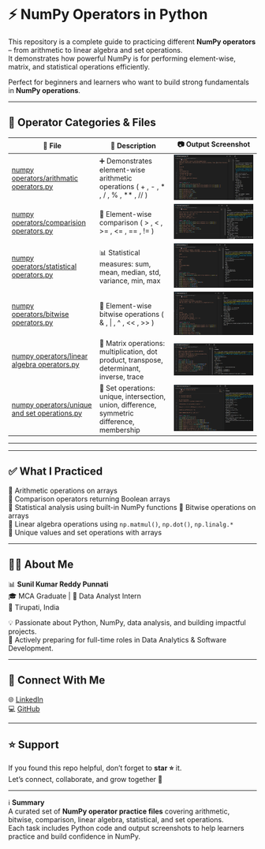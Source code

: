 # ⚡ NumPy Operators in Python  

This repository is a complete guide to practicing different **NumPy operators** – from arithmetic to linear algebra and set operations.  
It demonstrates how powerful NumPy is for performing element-wise, matrix, and statistical operations efficiently.  

Perfect for beginners and learners who want to build strong fundamentals in **NumPy operations**.  

---

## 📂 Operator Categories & Files  

🧪 **File** | 📄 **Description** | 📷 **Output Screenshot**  
---|---|---  
[numpy operators/arithmatic operators.py](./numpy%20operators/arithmatic%20operators.py) | ➕ Demonstrates element-wise arithmetic operations ( + , - , * , / , % , ** , // ) | ![Arithmatic Operators](./Arithmatic%20Operators.png)  
[numpy operators/comparision operators.py](./numpy%20operators/comparision%20operators.py) | 🔎 Element-wise comparison ( > , < , >= , <= , == , != ) | ![Comparision Operators](./Comparision%20Operators.png)  
[numpy operators/statistical operators.py](./numpy%20operators/statistical%20operators.py) | 📊 Statistical measures: sum, mean, median, std, variance, min, max | ![Statistical Operators](./Statistical%20Operators.png)  
[numpy operators/bitwise operators.py](./numpy%20operators/bitwise%20operators.py) | 🔀 Element-wise bitwise operations ( & , \| , ^ , << , >> ) | ![Bitwise Operators](./Bitwise%20Operatos.png)  
[numpy operators/linear algebra operators.py](./numpy%20operators/linear%20algebra%20operators.py) | 🧮 Matrix operations: multiplication, dot product, transpose, determinant, inverse, trace | ![Linear Algebra Operators](./Linear%20Algebra%20Operators.png)  
[numpy operators/unique and set operations.py](./numpy%20operators/unique%20and%20set%20operations.py) | 🔗 Set operations: unique, intersection, union, difference, symmetric difference, membership | ![Unique and Set Operators](./Unique%20and%20Set%20Operators.png)  

---
---

## ✅ What I Practiced  

🔹 Arithmetic operations on arrays  
🔹 Comparison operators returning Boolean arrays  
🔹 Statistical analysis using built-in NumPy functions 
🔹 Bitwise operations on arrays  
🔹 Linear algebra operations using `np.matmul()`, `np.dot()`, `np.linalg.*`  
🔹 Unique values and set operations with arrays  

---

## 👨‍💻 About Me  

📊 **Sunil Kumar Reddy Punnati**  
🎓 MCA Graduate | 💼 Data Analyst Intern  
📍 Tirupati, India  

💡 Passionate about Python, NumPy, data analysis, and building impactful projects.  
🚀 Actively preparing for full-time roles in Data Analytics & Software Development.  

---

## 🔗 Connect With Me  

🌐 [LinkedIn](https://www.linkedin.com/in/sunil-kumar-reddy-punnati-a0a279308/)  
💻 [GitHub](https://github.com/sunilkumarreddypunnati)  

---

## ⭐ Support  

If you found this repo helpful, don’t forget to **star ⭐** it.  
Let’s connect, collaborate, and grow together 🚀  

---

ℹ️ **Summary**  
A curated set of **NumPy operator practice files** covering arithmetic, bitwise, comparison, linear algebra, statistical, and set operations.  
Each task includes Python code and output screenshots to help learners practice and build confidence in NumPy.  
